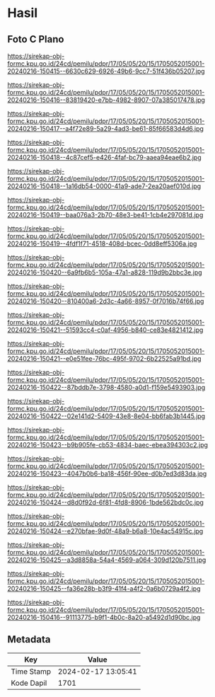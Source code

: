 # Hasil

## Foto C Plano

https://sirekap-obj-formc.kpu.go.id/24cd/pemilu/pdpr/17/05/05/20/15/1705052015001-20240216-150415--6630c629-6926-49b6-9cc7-51f436b05207.jpg

https://sirekap-obj-formc.kpu.go.id/24cd/pemilu/pdpr/17/05/05/20/15/1705052015001-20240216-150416--83819420-e7bb-4982-8907-07a385017478.jpg

https://sirekap-obj-formc.kpu.go.id/24cd/pemilu/pdpr/17/05/05/20/15/1705052015001-20240216-150417--a4f72e89-5a29-4ad3-be61-85f66583d4d6.jpg

https://sirekap-obj-formc.kpu.go.id/24cd/pemilu/pdpr/17/05/05/20/15/1705052015001-20240216-150418--4c87cef5-e426-4faf-bc79-aaea94eae6b2.jpg

https://sirekap-obj-formc.kpu.go.id/24cd/pemilu/pdpr/17/05/05/20/15/1705052015001-20240216-150418--1a16db54-0000-41a9-ade7-2ea20aef010d.jpg

https://sirekap-obj-formc.kpu.go.id/24cd/pemilu/pdpr/17/05/05/20/15/1705052015001-20240216-150419--baa076a3-2b70-48e3-be41-1cb4e297081d.jpg

https://sirekap-obj-formc.kpu.go.id/24cd/pemilu/pdpr/17/05/05/20/15/1705052015001-20240216-150419--4fdf1f71-4518-408d-bcec-0dd8eff5306a.jpg

https://sirekap-obj-formc.kpu.go.id/24cd/pemilu/pdpr/17/05/05/20/15/1705052015001-20240216-150420--6a9fb6b5-105a-47a1-a828-119d9b2bbc3e.jpg

https://sirekap-obj-formc.kpu.go.id/24cd/pemilu/pdpr/17/05/05/20/15/1705052015001-20240216-150420--810400a6-2d3c-4a66-8957-0f7016b74f66.jpg

https://sirekap-obj-formc.kpu.go.id/24cd/pemilu/pdpr/17/05/05/20/15/1705052015001-20240216-150421--51593cc4-c0af-4956-b840-ce83e4821412.jpg

https://sirekap-obj-formc.kpu.go.id/24cd/pemilu/pdpr/17/05/05/20/15/1705052015001-20240216-150421--e0e51fee-76bc-495f-9702-6b22525a91bd.jpg

https://sirekap-obj-formc.kpu.go.id/24cd/pemilu/pdpr/17/05/05/20/15/1705052015001-20240216-150422--87bddb7e-3798-4580-a0d1-f159e5493903.jpg

https://sirekap-obj-formc.kpu.go.id/24cd/pemilu/pdpr/17/05/05/20/15/1705052015001-20240216-150422--02e141d2-5409-43e8-8e04-bb6fab3b1445.jpg

https://sirekap-obj-formc.kpu.go.id/24cd/pemilu/pdpr/17/05/05/20/15/1705052015001-20240216-150423--b9b905fe-cb53-4834-baec-ebea394303c2.jpg

https://sirekap-obj-formc.kpu.go.id/24cd/pemilu/pdpr/17/05/05/20/15/1705052015001-20240216-150423--4047b0b6-ba18-456f-90ee-d0b7ed3d83da.jpg

https://sirekap-obj-formc.kpu.go.id/24cd/pemilu/pdpr/17/05/05/20/15/1705052015001-20240216-150424--d8d0f92d-6f81-4fd8-8906-1bde562bdc0c.jpg

https://sirekap-obj-formc.kpu.go.id/24cd/pemilu/pdpr/17/05/05/20/15/1705052015001-20240216-150424--e270bfae-9d0f-48a9-b6a8-10e4ac54915c.jpg

https://sirekap-obj-formc.kpu.go.id/24cd/pemilu/pdpr/17/05/05/20/15/1705052015001-20240216-150425--a3d8858a-54a4-4569-a064-309d120b7511.jpg

https://sirekap-obj-formc.kpu.go.id/24cd/pemilu/pdpr/17/05/05/20/15/1705052015001-20240216-150425--fa36e28b-b3f9-41f4-a4f2-0a6b0729a4f2.jpg

https://sirekap-obj-formc.kpu.go.id/24cd/pemilu/pdpr/17/05/05/20/15/1705052015001-20240216-150416--91113775-b9f1-4b0c-8a20-a5492d1d90bc.jpg


## Metadata

| Key        | Value               |
| ---------- | ------------------- |
| Time Stamp | 2024-02-17 13:05:41 |
| Kode Dapil | 1701                |




